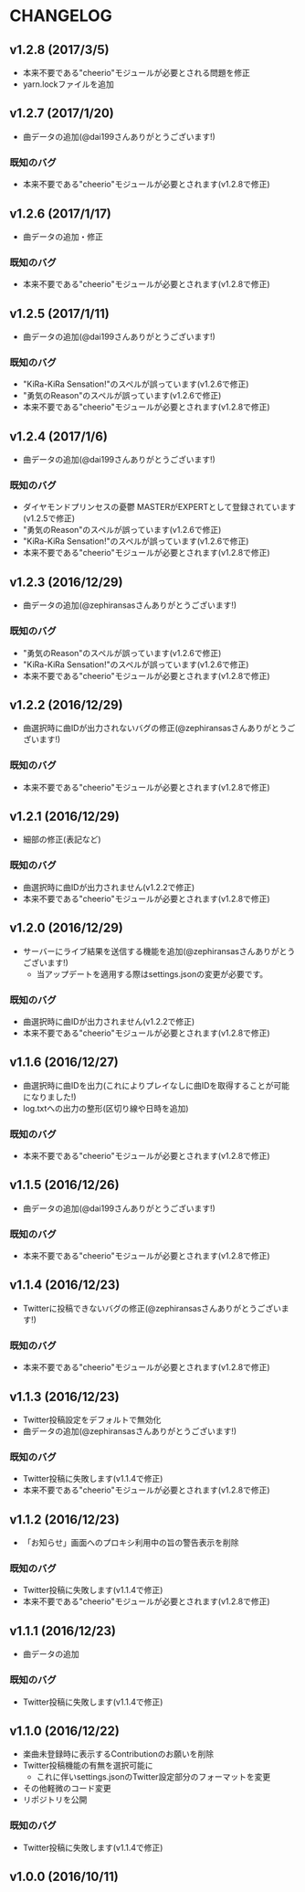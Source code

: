 # CHANGELOG

## v1.2.8 (2017/3/5)

* 本来不要である"cheerio"モジュールが必要とされる問題を修正
* yarn.lockファイルを追加

## v1.2.7 (2017/1/20)

* 曲データの追加(@dai199さんありがとうございます!)

### 既知のバグ

* 本来不要である"cheerio"モジュールが必要とされます(v1.2.8で修正)

## v1.2.6 (2017/1/17)

* 曲データの追加・修正

### 既知のバグ

* 本来不要である"cheerio"モジュールが必要とされます(v1.2.8で修正)

## v1.2.5 (2017/1/11)

* 曲データの追加(@dai199さんありがとうございます!)

### 既知のバグ

* "KiRa-KiRa Sensation!"のスペルが誤っています(v1.2.6で修正)
* "勇気のReason"のスペルが誤っています(v1.2.6で修正)
* 本来不要である"cheerio"モジュールが必要とされます(v1.2.8で修正)

## v1.2.4 (2017/1/6)

* 曲データの追加(@dai199さんありがとうございます!)

### 既知のバグ

* ダイヤモンドプリンセスの憂鬱 MASTERがEXPERTとして登録されています(v1.2.5で修正)
* "勇気のReason"のスペルが誤っています(v1.2.6で修正)
* "KiRa-KiRa Sensation!"のスペルが誤っています(v1.2.6で修正)
* 本来不要である"cheerio"モジュールが必要とされます(v1.2.8で修正)

## v1.2.3 (2016/12/29)

* 曲データの追加(@zephiransasさんありがとうございます!)

### 既知のバグ

* "勇気のReason"のスペルが誤っています(v1.2.6で修正)
* "KiRa-KiRa Sensation!"のスペルが誤っています(v1.2.6で修正)
* 本来不要である"cheerio"モジュールが必要とされます(v1.2.8で修正)

## v1.2.2 (2016/12/29)

* 曲選択時に曲IDが出力されないバグの修正(@zephiransasさんありがとうございます!)

### 既知のバグ

* 本来不要である"cheerio"モジュールが必要とされます(v1.2.8で修正)

## v1.2.1 (2016/12/29)

* 細部の修正(表記など)

### 既知のバグ

* 曲選択時に曲IDが出力されません(v1.2.2で修正)
* 本来不要である"cheerio"モジュールが必要とされます(v1.2.8で修正)

## v1.2.0 (2016/12/29)

* サーバーにライブ結果を送信する機能を追加(@zephiransasさんありがとうございます!)
    * 当アップデートを適用する際はsettings.jsonの変更が必要です。

### 既知のバグ

* 曲選択時に曲IDが出力されません(v1.2.2で修正)
* 本来不要である"cheerio"モジュールが必要とされます(v1.2.8で修正)

## v1.1.6 (2016/12/27)

* 曲選択時に曲IDを出力(これによりプレイなしに曲IDを取得することが可能になりました!)
* log.txtへの出力の整形(区切り線や日時を追加)

### 既知のバグ

* 本来不要である"cheerio"モジュールが必要とされます(v1.2.8で修正)

## v1.1.5 (2016/12/26)

* 曲データの追加(@dai199さんありがとうございます!)

### 既知のバグ

* 本来不要である"cheerio"モジュールが必要とされます(v1.2.8で修正)

## v1.1.4 (2016/12/23)

* Twitterに投稿できないバグの修正(@zephiransasさんありがとうございます!)

### 既知のバグ

* 本来不要である"cheerio"モジュールが必要とされます(v1.2.8で修正)

## v1.1.3 (2016/12/23)

* Twitter投稿設定をデフォルトで無効化
* 曲データの追加(@zephiransasさんありがとうございます!)

### 既知のバグ

* Twitter投稿に失敗します(v1.1.4で修正)
* 本来不要である"cheerio"モジュールが必要とされます(v1.2.8で修正)

## v1.1.2 (2016/12/23)

* 「お知らせ」画面へのプロキシ利用中の旨の警告表示を削除

### 既知のバグ

* Twitter投稿に失敗します(v1.1.4で修正)
* 本来不要である"cheerio"モジュールが必要とされます(v1.2.8で修正)

## v1.1.1 (2016/12/23)

* 曲データの追加

### 既知のバグ

* Twitter投稿に失敗します(v1.1.4で修正)

## v1.1.0 (2016/12/22)

* 楽曲未登録時に表示するContributionのお願いを削除
* Twitter投稿機能の有無を選択可能に
    * これに伴いsettings.jsonのTwitter設定部分のフォーマットを変更
* その他軽微のコード変更
* リポジトリを公開

### 既知のバグ

* Twitter投稿に失敗します(v1.1.4で修正)

## v1.0.0 (2016/10/11)
